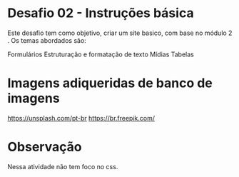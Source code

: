 # Desafio 02 -  Instruções básica
Este desafio tem como objetivo, criar um site basico, com base no módulo 2 . Os temas abordados são:

Formulários
Estruturação e formatação de texto
Mídias
Tabelas

# Imagens adiqueridas de banco de imagens
https://unsplash.com/pt-br
https://br.freepik.com/

# Observação
Nessa atividade não tem foco no css.